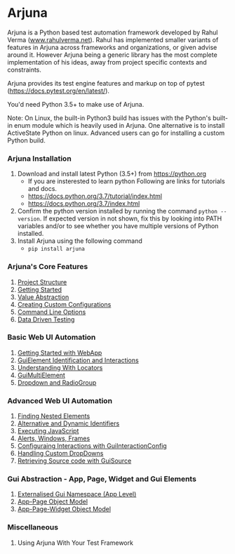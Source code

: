 # Arjuna

Arjuna is a Python based test automation framework developed by Rahul Verma (www.rahulverma.net). Rahul has implemented smaller variants of features in Arjuna across frameworks and organizations, or given advise around it. However Arjuna being a generic library has the most complete implementation of his ideas, away from project specific contexts and constraints.

Arjuna provides its test engine features and markup on top of pytest (https://docs.pytest.org/en/latest/).

You'd need Python 3.5+ to make use of Arjuna.

Note: On Linux, the built-in Python3 build has issues with the Python's built-in enum module which is heavily used in Arjuna. One alternative is to install ActiveState Python on linux. Advanced users can go for installing a custom Python build.

### Arjuna Installation

1. Download and install latest Python (3.5+) from https://python.org
    * If you are insterested to learn python Following are links for tutorials and docs.
    + https://docs.python.org/3.7/tutorial/index.html
    + https://docs.python.org/3.7/index.html
2. Confirm the python version installed by running the command `python --version`. If expected version in not shown, fix this by looking into PATH variables and/or to see whether you have multiple versions of Python installed.
3. Install Arjuna using the following command
    * `pip install arjuna`

### Arjuna's Core Features
1. [Project Structure](./docs/core/ProjectStructure.md)
2. [Getting Started](./docs/core/GettingStarted.md)
3. [Value Abstraction](./docs/core/ValueAbstraction.md)
3. [Creating Custom Configurations](./docs/core/CustomConfigurations.md)
2. [Command Line Options](./docs/core/CommandLineOptions.md)
4. [Data Driven Testing](./docs/core/DataDrivenTesting.md)

### Basic Web UI Automation
1. [Getting Started with WebApp](./docs//webui_basics/GettingStartedWithWebApp.md)
2. [GuiElement Identification and Interactions](./docs/webui_basics/GuiElementIdentificationInteractions.md)
3. [Understanding With Locators](./docs/webui_basics/UnderstandingWithLocators.md)
4. [GuiMultiElement](./docs/webui_basics/GuiMultiElement.md)
5. [Dropdown and RadioGroup](./docs/webui_basics/DropDownRadioGroup.md)

### Advanced Web UI Automation
1. [Finding Nested Elements](./docs/webui_adv/FindingNestedElements.md)
2. [Alternative and Dynamic Identifiers](./docs/webui_adv/AlternativeDynamicIdentifiers.md)
3. [Executing JavaScript](./docs/webui_adv/ExecutingJavaScript.md)
4. [Alerts, Windows, Frames](./docs/webui_adv/AlertsWindowsFrames.md)
5. [Configuraing Interactions with GuiInteractionConfig](./docs/webui_adv/GuiInteractionConfig.md)
6. [Handling Custom DropDowns](./docs/webui_adv/HandlingCustomDropDowns.md)
7. [Retrieving Source code with GuiSource](./docs/webui_adv/GuiSource.md)

### Gui Abstraction - App, Page, Widget and Gui Elements
1. [Externalised Gui Namespace (App Level)](./docs/gui_abstraction/ExternalisedGuiNamespace.md)
2. [App-Page Object Model](./docs/gui_abstraction/AppPageObjectModel.md)
3. [App-Page-Widget Object Model](./docs/gui_abstraction/AppPageWidgetObjectModel.md)

### Miscellaneous
1. Using Arjuna With Your Test Framework
